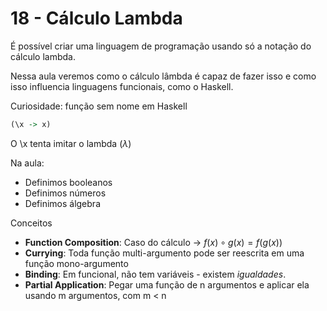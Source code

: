 # 18 - Cálculo Lambda

É possível criar uma linguagem de programação usando só a notação do cálculo lambda.

Nessa aula veremos como o cálculo lâmbda é capaz de fazer isso e como isso influencia linguagens funcionais, como o Haskell.

Curiosidade: função sem nome em Haskell

```haskell
(\x -> x)
```

O \x tenta imitar o lambda ($\lambda$)

Na aula:
 - Definimos booleanos
 - Definimos números
 - Definimos álgebra

Conceitos
 - **Function Composition**: Caso do cálculo -> $f(x) \circ g(x) = f(g(x))$
 - **Currying**: Toda função multi-argumento pode ser reescrita em uma função mono-argumento
 - **Binding**: Em funcional, não tem variáveis - existem *igualdades*.
 - **Partial Application**: Pegar uma função de n argumentos e aplicar ela usando m argumentos, com m < n